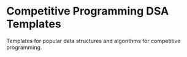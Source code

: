 # Competitive Programming DSA Templates
Templates for popular data structures and algorithms for competitive programming.
